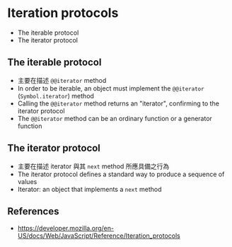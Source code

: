 # Iteration protocols

- The iterable protocol
- The iterator protocol

## The iterable protocol

- 主要在描述 `@@iterator` method
- In order to be iterable, an object must implement the `@@iterator` (`Symbol.iterator`) method
- Calling the `@@iterator` method returns an "iterator", confirming to the iterator protocol
- The `@@iterator` method can be an ordinary function or a generator function

## The iterator protocol

- 主要在描述 iterator 與其 `next` method 所應具備之行為
- The iterator protocol defines a standard way to produce a sequence of values
- Iterator: an object that implements a `next` method

## References

- https://developer.mozilla.org/en-US/docs/Web/JavaScript/Reference/Iteration_protocols

